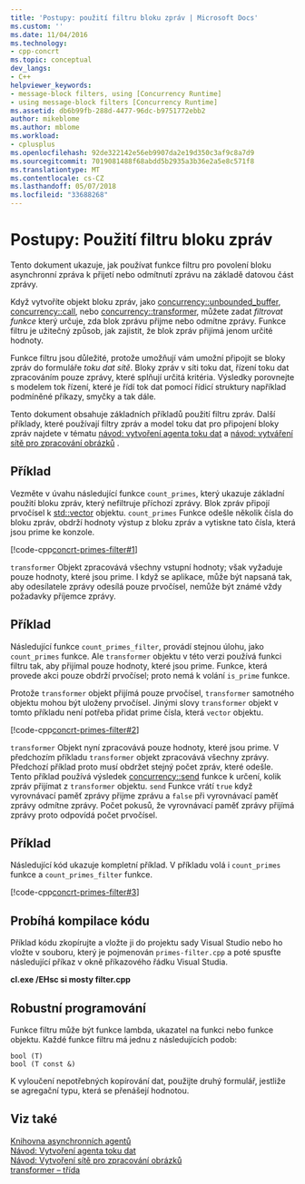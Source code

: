 ```yaml
---
title: 'Postupy: použití filtru bloku zpráv | Microsoft Docs'
ms.custom: ''
ms.date: 11/04/2016
ms.technology:
- cpp-concrt
ms.topic: conceptual
dev_langs:
- C++
helpviewer_keywords:
- message-block filters, using [Concurrency Runtime]
- using message-block filters [Concurrency Runtime]
ms.assetid: db6b99fb-288d-4477-96dc-b9751772ebb2
author: mikeblome
ms.author: mblome
ms.workload:
- cplusplus
ms.openlocfilehash: 92de322142e56eb9907da2e19d350c3af9c8a7d9
ms.sourcegitcommit: 7019081488f68abdd5b2935a3b36e2a5e8c571f8
ms.translationtype: MT
ms.contentlocale: cs-CZ
ms.lasthandoff: 05/07/2018
ms.locfileid: "33688268"
---
```

# <a name="how-to-use-a-message-block-filter"></a>Postupy: Použití filtru bloku zpráv
Tento dokument ukazuje, jak používat funkce filtru pro povolení bloku asynchronní zpráva k přijetí nebo odmítnutí zprávu na základě datovou část zprávy.  
  
 Když vytvoříte objekt bloku zpráv, jako [concurrency::unbounded_buffer](reference/unbounded-buffer-class.md), [concurrency::call](../../parallel/concrt/reference/call-class.md), nebo [concurrency::transformer](../../parallel/concrt/reference/transformer-class.md), můžete zadat *filtrovat funkce* který určuje, zda blok zprávu přijme nebo odmítne zprávy. Funkce filtru je užitečný způsob, jak zajistit, že blok zpráv přijímá jenom určité hodnoty.  
  
 Funkce filtru jsou důležité, protože umožňují vám umožní připojit se bloky zpráv do formuláře *toku dat sítě*. Bloky zpráv v síti toku dat, řízení toku dat zpracováním pouze zprávy, které splňují určitá kritéria. Výsledky porovnejte s modelem tok řízení, které je řídí tok dat pomocí řídicí struktury například podmíněné příkazy, smyčky a tak dále.  
  
 Tento dokument obsahuje základních příkladů použití filtru zpráv. Další příklady, které používají filtry zpráv a model toku dat pro připojení bloky zpráv najdete v tématu [návod: vytvoření agenta toku dat](../../parallel/concrt/walkthrough-creating-a-dataflow-agent.md) a [návod: vytváření sítě pro zpracování obrázků](../../parallel/concrt/walkthrough-creating-an-image-processing-network.md) .  
  
## <a name="example"></a>Příklad  
 Vezměte v úvahu následující funkce `count_primes`, který ukazuje základní použití bloku zpráv, který nefiltruje příchozí zprávy. Blok zpráv připojí prvočísel k [std::vector](../../standard-library/vector-class.md) objektu. `count_primes` Funkce odešle několik čísla do bloku zpráv, obdrží hodnoty výstup z bloku zpráv a vytiskne tato čísla, která jsou prime ke konzole.  
  
 [!code-cpp[concrt-primes-filter#1](../../parallel/concrt/codesnippet/cpp/how-to-use-a-message-block-filter_1.cpp)]  
  
 `transformer` Objekt zpracovává všechny vstupní hodnoty; však vyžaduje pouze hodnoty, které jsou prime. I když se aplikace, může být napsaná tak, aby odesílatele zprávy odesílá pouze prvočísel, nemůže být známé vždy požadavky příjemce zprávy.  
  
## <a name="example"></a>Příklad  
 Následující funkce `count_primes_filter`, provádí stejnou úlohu, jako `count_primes` funkce. Ale `transformer` objektu v této verzi používá funkci filtru tak, aby přijímal pouze hodnoty, které jsou prime. Funkce, která provede akci pouze obdrží prvočísel; proto nemá k volání `is_prime` funkce.  
  
 Protože `transformer` objekt přijímá pouze prvočísel, `transformer` samotného objektu mohou být uloženy prvočísel. Jinými slovy `transformer` objekt v tomto příkladu není potřeba přidat prime čísla, která `vector` objektu.  
  
 [!code-cpp[concrt-primes-filter#2](../../parallel/concrt/codesnippet/cpp/how-to-use-a-message-block-filter_2.cpp)]  
  
 `transformer` Objekt nyní zpracovává pouze hodnoty, které jsou prime. V předchozím příkladu `transformer` objekt zpracovává všechny zprávy. Předchozí příklad proto musí obdržet stejný počet zpráv, které odešle. Tento příklad používá výsledek [concurrency::send](reference/concurrency-namespace-functions.md#send) funkce k určení, kolik zpráv přijímat z `transformer` objektu. `send` Funkce vrátí `true` když vyrovnávací paměť zprávy přijme zprávu a `false` při vyrovnávací paměť zprávy odmítne zprávy. Počet pokusů, že vyrovnávací paměť zprávy přijímá zprávy proto odpovídá počet prvočísel.  
  
## <a name="example"></a>Příklad  
 Následující kód ukazuje kompletní příklad. V příkladu volá i `count_primes` funkce a `count_primes_filter` funkce.  
  
 [!code-cpp[concrt-primes-filter#3](../../parallel/concrt/codesnippet/cpp/how-to-use-a-message-block-filter_3.cpp)]  
  
## <a name="compiling-the-code"></a>Probíhá kompilace kódu  
 Příklad kódu zkopírujte a vložte ji do projektu sady Visual Studio nebo ho vložte v souboru, který je pojmenován `primes-filter.cpp` a poté spusťte následující příkaz v okně příkazového řádku Visual Studia.  
  
 **cl.exe /EHsc si mosty filter.cpp**  
  
## <a name="robust-programming"></a>Robustní programování  
 Funkce filtru může být funkce lambda, ukazatel na funkci nebo funkce objektu. Každé funkce filtru má jednu z následujících podob:  
  
```Output  
bool (T)  
bool (T const &)  
```  
  
 K vyloučení nepotřebných kopírování dat, použijte druhý formulář, jestliže se agregační typu, která se přenášejí hodnotou.  
  
## <a name="see-also"></a>Viz také  
 [Knihovna asynchronních agentů](../../parallel/concrt/asynchronous-agents-library.md)   
 [Návod: Vytvoření agenta toku dat](../../parallel/concrt/walkthrough-creating-a-dataflow-agent.md)   
 [Návod: Vytvoření sítě pro zpracování obrázků](../../parallel/concrt/walkthrough-creating-an-image-processing-network.md)   
 [transformer – třída](../../parallel/concrt/reference/transformer-class.md)

